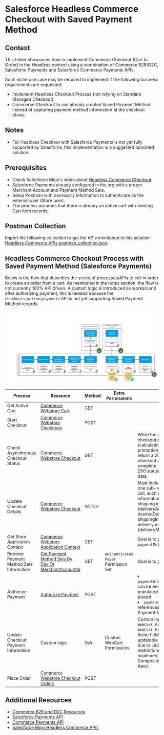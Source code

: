 # Salesforce Headless Commerce Checkout with Saved Payment Method

## Context
This folder showcases how to implement Commerce Checkout (Cart to Order) in the Headless context using a combination of Commerce B2B/D2C, Salesforce Payments and Salesforce Commerce Payments APIs.

Such niche use case may be required to implement if the following business requirements are requested:
- Implement Headless Checkout Process (not relying on Standard Managed Checkout)
- Commerce Checkout to use already created Saved Payment Method instead of capturing payment method information at the checkout phase.

## Notes
- Full Headless Checkout with Salesforce Payments is not yet fully supported by Salesforce, this implementation is a suggested opiniated solution.

## Prerequisites
- Check Salesforce Mojo's video about [Headless Commerce Checkout](https://www.youtube.com/watch?v=fqJ0FyMTs04).
- Salesforce Payments already configured in the org with a proper Merchant Account and Payment Method Sets.
- Setup Postman with necessary information to authenticate as the external user (Store user).
- The process assumes that there is already an active cart with existing Cart Item records.

## Postman Collection
Import the following collection to get the APIs mentioned in this solution: [Headless Commerce APIs.postman_collection.json](./assets/Headless%20Commerce%20APIs.postman_collection.json).

## Headless Commerce Checkout Process with Saved Payment Method (Salesforce Payments)

Below is the flow that describes the series of processes/APIs to call in order to create an order from a cart. As mentioned in the notes section, the flow is not currently 100% API driven. A custom logic is introduced as workaround after authorizing payment, this is needed because the `checkouts/active/payments` API is not yet supporting Saved Payment Method records.

![Cart to Order Lifecycle Diagram](rsc/HeadlessCommerceCheckoutWithSavedPaymentMethod.png)

| Process    | Resource | Method | Extra Permissions | Notes |
| -------- | -------- | ------- | -------- | ------- |
| Get Active Cart  | [Commerce Webstore Cart](https://developer.salesforce.com/docs/atlas.en-us.chatterapi.meta/chatterapi/connect_resources_commerce_webstore_cart.htm) | GET |   |     |
| Start Checkout  | [Commerce Webstore Checkouts](https://developer.salesforce.com/docs/atlas.en-us.chatterapi.meta/chatterapi/connect_resources_commerce_webstore_checkouts_start_checkout.htm) | POST  |   |     |
| Check Asynchronous Checkout Status | [Commerce Webstore Checkout](https://developer.salesforce.com/docs/atlas.en-us.chatterapi.meta/chatterapi/connect_resources_commerce_webstore_checkouts.htm) | GET  |   | While the asynchronous checkout processes (calculating shipping, taxes, promotions), GET requests return a 202 status. When checkout processing is complete, requests return a 200 status with up-to-date data. |
| Update Checkout Details | [Commerce Webstore Checkout](https://developer.salesforce.com/docs/atlas.en-us.chatterapi.meta/chatterapi/connect_resources_commerce_webstore_checkouts.htm) | PATCH  |   | Must include data for only one sub-resource in a single call, such as contact information (contactInfo), shipping information (deliveryAddress, desiredDeliveryDate, and shippingInstructions), or delivery method (deliveryMethodId). |
| Get Store Application Context | [Commerce Webstore Application Context](https://developer.salesforce.com/docs/atlas.en-us.chatterapi.meta/chatterapi/connect_resources_commerce_webstore_application_context.htm) | GET  |   | Goal is to get the `paymentMethodSetDevName` |
| Retrieve Payment Method Sets Information | [Get Payment Method Sets By Dev Or MerchantAccountId](https://developer.salesforce.com/docs/commerce/salesforce-commerce/references/comm-payments-ref?meta=getPaymentMethodSetsByDevOrMerchantAccountId) | GET  | `Authenticated Payer` Permission Set | Goal is to get the `gatewayId` |
| Authorize Payment | [Authorize Payment](https://developer.salesforce.com/docs/commerce/salesforce-commerce/references/comm-ccs-payments-ref?meta=authorizePayment) | POST  |   | <li>`paymentGroup.sourceObjectId` can be empty as it will be populated after the order is placed</li> <li>`paymentMethod.id` references the Saved Payment Method id</li> |
| Update Checkout Payment Information | Custom logic | N/A  | Custom WebCart Permissions | Custom logic update `WebCart.PaymentMethodId` and `WebCart.PaymentGroupId`, these fields may not be updatable by external user due to License/Sharing restrictions. Options to implement custom logic are: Composite API, Flows or Apex. |
| Place Order | [Commerce Webstore Checkout Orders](https://developer.salesforce.com/docs/atlas.en-us.chatterapi.meta/chatterapi/connect_resources_commerce_webstore_checkouts_place_order.htm) | POST |  |  |

## Additional Resources
- [Commerce B2B and D2C Resources](https://developer.salesforce.com/docs/atlas.en-us.chatterapi.meta/chatterapi/connect_resources_commerce.htm)
- [Salesforce Payments API](https://developer.salesforce.com/docs/commerce/salesforce-commerce/references/comm-payments-ref?meta=Summary)
- [Commerce Payments API](https://developer.salesforce.com/docs/commerce/salesforce-commerce/references/comm-ccs-payments-ref?meta=Summary)
- [Salesforce Mojo Headless Commerce APIs](https://github.com/shane-saltbox/Salesforce-Mojo/tree/main/Headless%20Commerce%20API's)